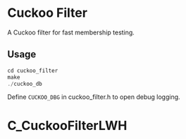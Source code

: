 Cuckoo Filter
=============

A Cuckoo filter for fast membership testing.

Usage
-----

```c
cd cuckoo_filter
make
./cuckoo_db
```

Define `CUCKOO_DBG` in cuckoo_filter.h to open debug logging.
# C_CuckooFilterLWH
